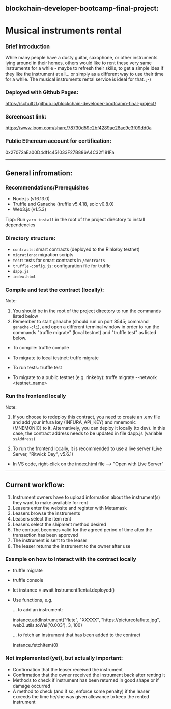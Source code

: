 ## blockchain-developer-bootcamp-final-project: 
# Musical instruments rental

### Brief introduction
While many people have a dusty guitar, saxophone, or other instruments lying around in their homes, others would like to rent these very same instruments for a while - maybe to refresh their skills, to get a simple idea if they like the instrument at all... or simply as a different way to use their time for a while. The musical instruments rental service is ideal for that. ;-)

### Deployed with Github Pages:
https://schultzl.github.io/blockchain-developer-bootcamp-final-project/

### Screencast link:
https://www.loom.com/share/78730d59c2bf4289ac28ac9e3f09dd0a

### Public Ethereum account for certification:
0x27072aEa00D4df1c451033F27B886A4C32f181Fa


-----

## General infromation:

### Recommendations/Prerequisites
- Node.js (v16.13.0)
- Truffle and Ganache (truffle v5.4.18, solc v0.8.0)
- Web3.js (v1.5.3)

Tipp: Run `yarn install` in the root of the project directory to install dependencies 

### Directory structure:
- `contracts`: smart contracts (deployed to the Rinkeby testnet)
- `migrations`: migration scripts
- `test`: tests for smart contracts in `/contracts`
- `truffle-config.js`: configuration file for truffle
- `dapp.js`
- `index.html`

### Compile and test the contract (locally):
Note: 
1. You should be in the root of the project directory to run the commands listed below
2. Remember to start ganache (should run on port 8545; command `ganache-cli`), and open a different terminal window in order to run the commands "truffle migrate" (local testnet) and "truffle test" as listed below.

- To compile: truffle compile
- To migrate to local testnet: truffe migrate
- To run tests: truffle test

- To migrate to a public testnet (e.g. rinkeby): truffe migrate --network <testnet_name>


### Run the frontend locally

Note: 
1. If you choose to redeploy this contract, you need to create an .env file and add your infura key (INFURA_API_KEY) and mnemonic (MNEMONIC) to it. Alternatively, you can deploy it locally (to dev). In this case, the contract address needs to be updated in file dapp.js (variable `ssAddress`)

2. To run the frontend locally, it is recommended to use a live server (Live Server, "Ritwick Dey", v5.6.1)

- In VS code, right-click on the index.html file --> "Open with Live Server"


-----

## Current workflow:

1. Instrument owners have to upload information about the instrument(s) they want to make available for rent
2. Leasers enter the website and register with Metamask
3. Leasers browse the instruments
4. Leasers select the item rent
5. Leasers select the shipment method desired
6. The contract becomes valid for the agreed period of time after the transaction has been approved
7. The instrument is sent to the leaser 
8. The leaser returns the instrument to the owner after use


### Example on how to interact with the contract locally
- truffle migrate
- truffle console
- let instance = await InstrumentRental.deployed()
- Use functions, e.g.

    ... to add an instrument:
    
    instance.addInstrument("flute", "XXXXX", "ht<span>tps://</span>pictureofaflute.jpg", web3.utils.toWei('0.003'), 3, 100)

    ... to fetch an instrument that has been added to the contract
    
    instance.fetchItem(0)


### Not implemented (yet), but actually important:
- Confirmation that the leaser received the instrument
- Confirmation that the owner received the instrument back after renting it
- Methods to check if instrument has been returned in good shape or if damage occurred
- A method to check (and if so, enforce some penalty) if the leaser exceeds the time he/she was given allowance to keep the rented instrument


